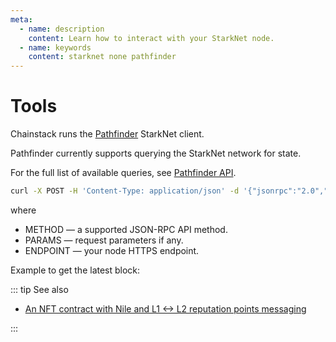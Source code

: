 ```yaml
---
meta:
  - name: description
    content: Learn how to interact with your StarkNet node.
  - name: keywords
    content: starknet none pathfinder
---
```


# Tools

Chainstack runs the [Pathfinder](https://github.com/eqlabs/pathfinder) StarkNet client.

Pathfinder currently supports querying the StarkNet network for state.

For the full list of available queries, see [Pathfinder API](https://github.com/eqlabs/pathfinder#api).

```sh
curl -X POST -H 'Content-Type: application/json' -d '{"jsonrpc":"2.0","id":"0","method":"METHOD","params":[PARAMS]}' ENDPOINT
```

where

* METHOD — a supported JSON-RPC API method.
* PARAMS — request parameters if any.
* ENDPOINT — your node HTTPS endpoint.

Example to get the latest block:

<CodeSwitcher :languages="{kp:'Key-protected',pp:'Password-protected'}">
<template v-slot:kp>

``` sh
curl -X POST -H 'Content-Type: application/json' -d '{"jsonrpc":"2.0","id":"0","method":"starknet_blockNumber","params":[]}' https://nd-123-456-789.p2pify.com/3c6e0b8a9c15224a8228b9a98ca1531d
```

</template>
<template v-slot:pp>

``` sh
curl -X POST -H 'Content-Type: application/json' -d '{"jsonrpc":"2.0","id":"0","method":"starknet_blockNumber","params":[]}' https://user-name:pass-word-pass-word-pass-word@nd-123-456-789.p2pify.com
```

</template>
</CodeSwitcher>

::: tip See also

* [An NFT contract with Nile and L1 <-> L2 reputation points messaging](/tutorials/starknet/nft-contract-with-nile-and-l1-l2-reputation-messaging)

:::

